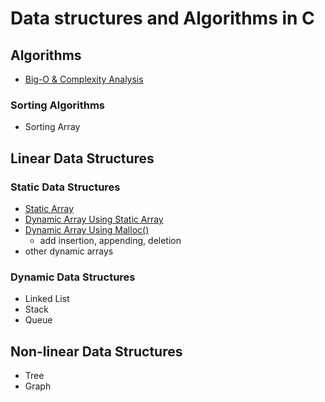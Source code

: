 # Data structures and Algorithms in C

## Algorithms
- [Big-O & Complexity Analysis](https://github.com/mtberdaan/DSA_C/blob/main/src/complexity_analysis.md)
### Sorting Algorithms
- Sorting Array

## Linear Data Structures
### Static Data Structures
- [Static Array](https://github.com/mtberdaan/DSA_C/blob/main/src/static_array.c)
- [Dynamic Array Using Static Array](https://github.com/mtberdaan/DSA_C/blob/main/src/dynamic_array_1.c)
- [Dynamic Array Using Malloc()](https://github.com/mtberdaan/DSA_C/blob/main/src/dynamic_array_2.c)
  - add insertion, appending, deletion 
- other dynamic arrays

### Dynamic Data Structures
- Linked List
- Stack
- Queue

## Non-linear Data Structures
- Tree
- Graph

